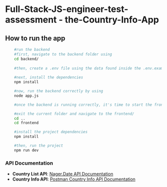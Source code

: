 # Full-Stack-JS-engineer-test-assessment - the-Country-Info-App

## How to run the app

```bash
    #run the backend
    #first, navigate to the backend folder using
    cd backend/
    
    #then, create a .env file using the data found inside the .env.example file
    
    #next, install the dependencies
    npm install

    #now, run the backend correctly by using
    node app.js

    #once the backend is running correctly, it's time to start the frontend

    #exit the current folder and navigate to the frontend/
    cd ..
    cd frontend

    #install the project dependencies
    npm install

    #then, run the project
    npm run dev

```

### API Documentation

- **Country List API**: [Nager.Date API Documentation](https://date.nager.at/swagger/index.html)
- **Country Info API**: [Postman Country Info API Documentation](https://documenter.getpostman.com/view/1134062/T1LJjU52)